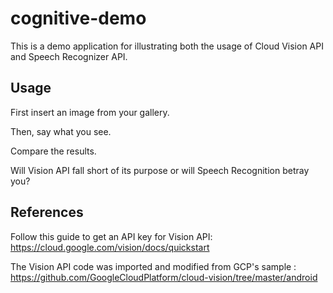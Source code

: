 # cognitive-demo

This is a demo application for illustrating both the usage of Cloud Vision API and Speech Recognizer API.

## Usage

First insert an image from your gallery.

Then, say what you see.

Compare the results.

Will Vision API fall short of its purpose or will Speech Recognition betray you?

## References

Follow this guide to get an API key for Vision API: https://cloud.google.com/vision/docs/quickstart

The Vision API code was imported and modified from GCP's sample : https://github.com/GoogleCloudPlatform/cloud-vision/tree/master/android

